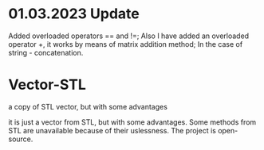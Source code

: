 # 01.03.2023 Update
Added overloaded operators == and !=;
Also I have added an overloaded operator +, it works by means of matrix addition method; In the case of string - concatenation. 

# Vector-STL
a copy of STL vector, but with some advantages

it is just a vector from STL, but with some advantages. Some methods from STL are unavailable because of their uslessness. The project is open-source.
